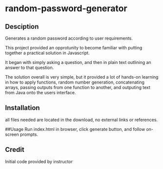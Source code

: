 # random-password-generator

## Desciption
Generates a random password according to user requirements. 

This project provided an opprotunity to become familiar with putting together a practical solution in Javascript.

It began with simply asking a question, and then in plain text outlining an answer to that question.

The solution overall is very simple, but it provided a lot of hands-on learning in how to apply functions, random number generation, concatenating 
arrays, passing outputs from one function to another, and outputing text from Java onto the users interface. 




## Installation
all files needed are located in the download, no external links or references. 


##Usage
Run index.html in browser, click generate button, and follow on-screen prompts.

## Credit 
 
Initial code provided by instructor